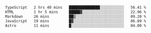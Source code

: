<!--START_SECTION:waka-->

```txt
TypeScript   2 hrs 40 mins   ██████████████░░░░░░░░░░░   56.41 %
HTML         1 hr 5 mins     █████▓░░░░░░░░░░░░░░░░░░░   22.96 %
Markdown     26 mins         ██▒░░░░░░░░░░░░░░░░░░░░░░   09.20 %
JavaScript   19 mins         █▓░░░░░░░░░░░░░░░░░░░░░░░   06.89 %
Astro        11 mins         █░░░░░░░░░░░░░░░░░░░░░░░░   04.00 %
```

<!--END_SECTION:waka-->
